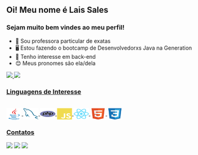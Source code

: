 ## Oi! Meu nome é Lais Sales

### Sejam muito bem vindes ao meu perfil!

- 📏 Sou professora particular de exatas
- 🖥️ Estou fazendo o bootcamp de Desenvolvedorxs Java na Generation
- 🔭 Tenho interesse em back-end
- 😊 Meus pronomes são ela/dela

<div>
	<a href="https://github.com/laiszz">
	<img height="180em" src="https://github-readme-stats.vercel.app/api?username=laiszz&show_icons=true&theme=dark&include_all_commits=true&count_private=true">
	<img height="180em" src="https://github-readme-stats.vercel.app/api/top-langs/?username=laiszz&layout=compact">
</div>
	
### Linguagens de Interesse
<div style="display: inline_block"><br>
	<img align="center" alt="Rafa-Js" height="30" width="40" src="https://github.com/devicons/devicon/blob/master/icons/java/java-original.svg">
	<img align="center" alt="Rafa-Js" height="30" width="40" src="https://github.com/devicons/devicon/blob/master/icons/mysql/mysql-original.svg">
	<img align="center" alt="Rafa-Js" height="30" width="40" src="https://github.com/devicons/devicon/blob/master/icons/php/php-original.svg">
	<img align="center" alt="Rafa-Js" height="30" width="40" src="https://raw.githubusercontent.com/devicons/devicon/master/icons/javascript/javascript-plain.svg">
	<img align="center" alt="Rafa-React" height="30" width="40" src="https://raw.githubusercontent.com/devicons/devicon/master/icons/react/react-original.svg">
	<img align="center" alt="Rafa-HTML" height="30" width="40" src="https://raw.githubusercontent.com/devicons/devicon/master/icons/html5/html5-original.svg">
	<img align="center" alt="Rafa-CSS" height="30" width="40" src="https://raw.githubusercontent.com/devicons/devicon/master/icons/css3/css3-original.svg">
</div>
	
### Contatos
<div> 
	<a href="https://discord.com/users/320655382122856448" target="_blank"><img src="https://img.shields.io/badge/Discord-7289DA?style=for-the-badge&logo=discord&logoColor=white" target="_blank"></a> 
 	<a href = "mailto:lais.salesms@gmail.com"><img src="https://img.shields.io/badge/-Gmail-%23333?style=for-the-badge&logo=gmail&logoColor=white" target="_blank"></a>
 	<a href="https://www.linkedin.com/in/lsalesxavier" target="_blank"><img src="https://img.shields.io/badge/-LinkedIn-%230077B5?style=for-the-badge&logo=linkedin&logoColor=white" target="_blank"></a> 
</div>
